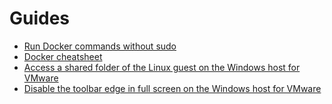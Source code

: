 # Guides
- [Run Docker commands without sudo](run-docker-commands-without-sudo.md)
- [Docker cheatsheet](docker-cheatsheet.md)
- [Access a shared folder of the Linux guest on the Windows host for VMware](access-a-shared-folder-of-the-linux-guest-on-the-windows-host-for-vmware.md)
- [Disable the toolbar edge in full screen on the Windows host for VMware](disable-the-toolbar-edge-in-full-screen-on-the-windows-host-for-vmware.md)
